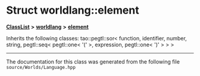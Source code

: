 

# Struct worldlang::element



[**ClassList**](annotated.md) **>** [**worldlang**](namespaceworldlang.md) **>** [**element**](structworldlang_1_1element.md)








Inherits the following classes: tao::pegtl::sor< function, identifier, number, string, pegtl::seq< pegtl::one< '(' >, expression, pegtl::one< ')' > > >































































------------------------------
The documentation for this class was generated from the following file `source/Worlds/Language.hpp`

